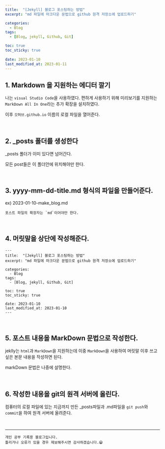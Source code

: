 ```yaml
---
title:  "[Jekyll] 블로그 포스팅하는 방법"
excerpt: "md 파일에 마크다운 문법으로 github 원격 저장소에 업로드하기"

categories:
  - Blog
tags:
  - [Blog, jekyll, Github, Git]

toc: true
toc_sticky: true
 
date: 2023-01-10
last_modified_at: 2023-01-11
---
```


## 1. Markdown 을 지원하는 에디터 깔기

나는 `visual Studio Code`을 사용하였다.
편하게 사용하기 위해 미리보기를 지원하는 `MarkDown All In One`라는 추가 확장을 설치하였다.

이후 `깃허브.github.io` 이름의 로컬 파일을 열어준다.

<br>

## 2. _posts 폴더를 생성한다

_posts 폴더가 이미 있다면 넘어간다.

모든 post들은 이 폴더안에 위치해야만 한다.

<br>

## 3. yyyy-mm-dd-title.md 형식의 파일을 만들어준다.

ex) 2023-01-10-make_blog.md

    포스트 파일의 확장자는 `md`이어야만 한다.

<br>

## 4. 머릿말을 상단에 작성해준다.

```
---
title:  "[Jekyll] 블로그 포스팅하는 방법"
excerpt: "md 파일에 마크다운 문법으로 github 원격 저장소에 업로드하기"

categories:
  - Blog
tags:
  - [Blog, jekyll, Github, Git]

toc: true
toc_sticky: true
 
date: 2023-01-10
last_modified_at: 2023-01-10
---
```

<br>

## 5. 포스트 내용을 MarkDown 문법으로 작성한다.

jeklly는 `html`과 `MarkDown`을 지원하는데 이중 `MarkDown`을 사용하여 머릿말 이후 쓰고 싶은 본문 내용을 작성하면 된다.

markDown 문법은 나중에 설명한다.

<br>


## 6. 작성한 내용을 git의 원격 서버에 올린다.

컴퓨터의 로컬 파일에 있는 지금까지 만든 _posts파일과 .md파일을 `git push`와 `commit`을 하여 원격 서버에 올려준다.

<br>

***
    개인 공부 기록용 블로그입니다.
    틀리거나 오류가 있을 경우 제보해주시면 감사하겠습니다.😁